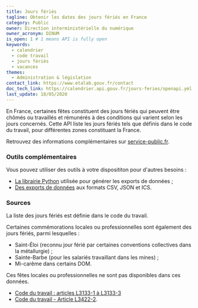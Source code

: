 ```yaml
---
title: Jours fériés
tagline: Obtenir les dates des jours fériés en France
category: Public
owner: Direction interministérielle du numérique
owner_acronym: DINUM
is_open: 1 # 1 means API is fully open
keywords:
  - calendrier
  - code travail
  - jours fériés
  - vacances
themes:
  - Administration & législation
contact_link: https://www.etalab.gouv.fr/contact
doc_tech_link: https://calendrier.api.gouv.fr/jours-feries/openapi.yml
last_update: 18/05/2020
---
```


En France, certaines fêtes constituent des jours fériés qui peuvent être chômés ou travaillés et rémunérés
à des conditions qui varient selon les jours concernés. Cette API liste les jours fériés tels que définis
dans le code du travail, pour différentes zones constituant la France.

Retrouvez des informations complémentaires sur [service-public.fr](https://www.service-public.fr/particuliers/vosdroits/F2405).

### Outils complémentaires

Vous pouvez utiliser des outils à votre disposititon pour d'autres besoins :

- [La librairie Python](https://github.com/etalab/jours-feries-france) utilisée pour générer les exports de données ;
- [Des exports de données](https://www.data.gouv.fr/fr/datasets/jours-feries-en-france/) aux formats CSV, JSON et ICS.

### Sources

La liste des jours fériés est définie dans le code du travail.

Certaines commémorations locales ou professionnelles sont également des jours fériés, parmi lesquelles :

- Saint-Éloi (reconnu jour férié par certaines conventions collectives dans la métallurgie) ;
- Sainte-Barbe (pour les salariés travaillant dans les mines) ;
- Mi-carême dans certains DOM.

Ces fêtes locales ou professionnelles ne sont pas disponibles dans ces données.

- [Code du travail : articles L3133-1 à L3133-3](https://www.legifrance.gouv.fr/affichCode.do?idSectionTA=LEGISCTA000033008129&cidTexte=LEGITEXT000006072050)
- [Code du travail - Article L3422-2](https://www.legifrance.gouv.fr/affichCodeArticle.do?idArticle=LEGIARTI000035902463&cidTexte=LEGITEXT000006072050).
